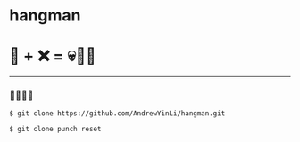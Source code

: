 # hangman

# 🔡 + ❌ = 💀🎣🌲
___

### 🤷‍♀️🤷‍♂️

`$ git clone https://github.com/AndrewYinLi/hangman.git`

`$ git clone punch reset`
